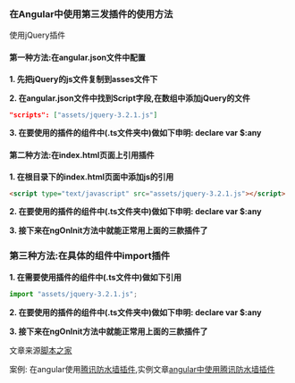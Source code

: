 ### 在Angular中使用第三发插件的使用方法

使用jQuery插件

#### 第一种方法:在angular.json文件中配置

**1. 先把jQuery的js文件复制到asses文件下**

**2. 在angular.json文件中找到Script字段,在数组中添加jQuery的文件**

```json
"scripts": ["assets/jquery-3.2.1.js"]
```

**3. 在要使用的插件的组件中(.ts文件夹中)做如下申明: declare var $:any**

#### 第二种方法:在index.html页面上引用插件

**1. 在根目录下的index.html页面中添加js的引用**

```html
<script type="text/javascript" src="assets/jquery-3.2.1.js"></script>
```

**2. 在要使用的插件的组件中(.ts文件夹中)做如下申明: declare var $:any**

**3. 接下来在ngOnInit方法中就能正常用上面的三款插件了**

### 第三种方法:在具体的组件中import插件

**1. 在需要使用插件的组件中(.ts文件中)做如下引用**

```typescript
import "assets/jquery-3.2.1.js"; 
```

**2. 在要使用的插件的组件中(.ts文件夹中)做如下申明: declare var $:any**

**3. 接下来在ngOnInit方法中就能正常用上面的三款插件了**

文章来源[脚本之家](https://www.jb51.net/article/135528.htm)

案例: 在angular使用[腾讯防水墙插件](https://007.qq.com/product.html?ADTAG=index.block),实例文章[angular中使用腾讯防水墙插件](./腾讯防水墙插件的使用.md)